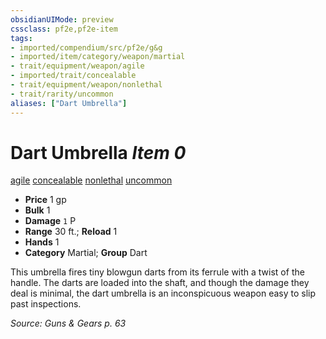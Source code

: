 ```yaml
---
obsidianUIMode: preview
cssclass: pf2e,pf2e-item
tags:
- imported/compendium/src/pf2e/g&g
- imported/item/category/weapon/martial
- trait/equipment/weapon/agile
- imported/trait/concealable
- trait/equipment/weapon/nonlethal
- trait/rarity/uncommon
aliases: ["Dart Umbrella"]
---
```

# Dart Umbrella *Item 0*  
[agile](agile.md)  [concealable](concealable-g-g.md)  [nonlethal](nonlethal.md)  [uncommon](uncommon.md)  

- **Price** 1 gp
- **Bulk** 1
- **Damage** `1` P
- **Range** 30 ft.; **Reload** 1
- **Hands** 1
- **Category** Martial; **Group** Dart 

This umbrella fires tiny blowgun darts from its ferrule with a twist of the handle. The darts are loaded into the shaft, and though the damage they deal is minimal, the dart umbrella is an inconspicuous weapon easy to slip past inspections.

*Source: Guns & Gears p. 63*